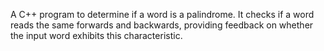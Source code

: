A C++ program to determine if a word is a palindrome. It checks if a word reads the same forwards and backwards, providing feedback on whether the input word exhibits this characteristic.
